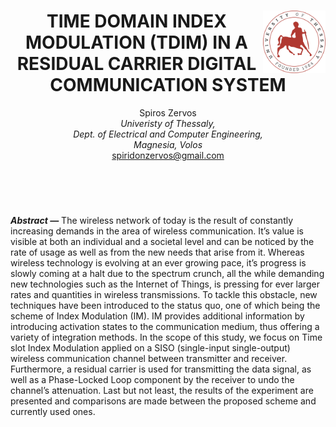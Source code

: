 <header>
<img src="Content/Icons/Cosmetics/uth_logo_eng.png" width="100px" height="100px" alt="University of thessaly logo" align="right"/>
<h1 align="center">TIME DOMAIN INDEX MODULATION (TDIM) IN A RESIDUAL CARRIER DIGITAL COMMUNICATION SYSTEM</h1>

<p align="center">Spiros Zervos<em>
  <br>Univeristy of Thessaly,
  <br>Dept. of Electrical and Computer Engineering,
  <br>Magnesia, Volos</em>
  <br><a href="mailto:spiridonzervos@gmail.com">spiridonzervos@gmail.com</a></p>
</header>

<br>

<p>
	<span><strong><em>Abstract &mdash;</em></strong></span> The wireless network of today is the result of constantly increasing
	demands in the area of wireless communication. It’s value is visible at
	both an individual and a societal level and can be noticed by the rate
	of usage as well as from the new needs that arise from it. Whereas
	wireless technology is evolving at an ever growing pace, it’s progress
	is slowly coming at a halt due to the spectrum crunch, all the while
	demanding new technologies such as the Internet of Things, is pressing
	for ever larger rates and quantities in wireless transmissions. To
	tackle this obstacle, new techniques have been introduced to the status
	quo, one of which being the scheme of Index Modulation (IM). IM provides
	additional information by introducing activation states to the
	communication medium, thus offering a variety of integration methods. In
	the scope of this study, we focus on Time slot Index Modulation applied
	on a SISO (single-input single-output) wireless communication channel
	between transmitter and receiver. Furthermore, a residual carrier is
	used for transmitting the data signal, as well as a Phase-Locked Loop
	component by the receiver to undo the channel’s attenuation. Last but
	not least, the results of the experiment are presented and comparisons
	are made between the proposed scheme and currently used ones.
</p>
